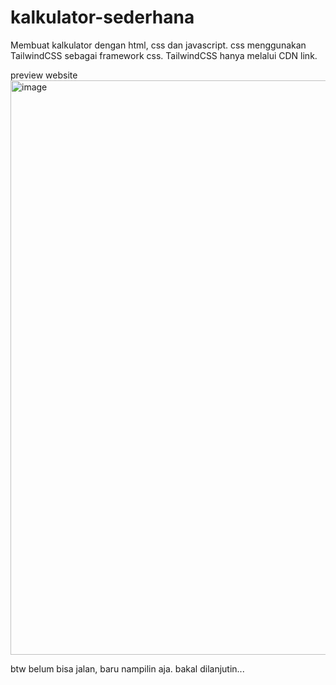 # kalkulator-sederhana
Membuat kalkulator dengan html, css dan javascript. css menggunakan TailwindCSS sebagai framework css.
TailwindCSS hanya melalui CDN link.

preview website
<img width="919" alt="image" src="https://user-images.githubusercontent.com/99963638/210178863-a20d6e92-1154-4e9e-bbb8-bac835c6b6c3.png">

btw belum bisa jalan, baru nampilin aja. bakal dilanjutin...

